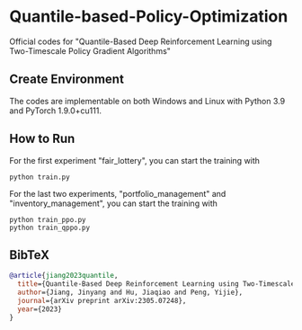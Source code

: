 # Quantile-based-Policy-Optimization
Official codes for "Quantile-Based Deep Reinforcement Learning using Two-Timescale Policy Gradient Algorithms"

## Create Environment
The codes are implementable on both Windows and Linux with Python 3.9 and PyTorch 1.9.0+cu111.

## How to Run
For the first experiment "fair_lottery", you can start the training with
```
python train.py
```

For the last two experiments, "portfolio_management" and "inventory_management", you can start the training with
```
python train_ppo.py
python train_qppo.py
```

## BibTeX

```bibtex
@article{jiang2023quantile,
  title={Quantile-Based Deep Reinforcement Learning using Two-Timescale Policy Gradient Algorithms},
  author={Jiang, Jinyang and Hu, Jiaqiao and Peng, Yijie},
  journal={arXiv preprint arXiv:2305.07248},
  year={2023}
}
```
